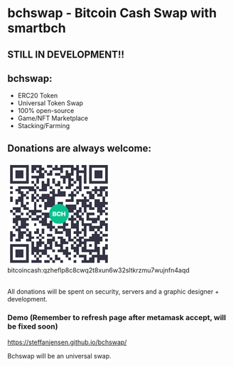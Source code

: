 # bchswap - Bitcoin Cash Swap with smartbch

## STILL IN DEVELOPMENT!!

## bchswap:
* ERC20 Token
* Universal Token Swap
* 100% open-source
* Game/NFT Marketplace
* Stacking/Farming

## Donations are always welcome:
<img src="https://raw.githubusercontent.com/steffanjensen/bchswap/main/img/qr.png">
bitcoincash:qzheflp8c8cwq2t8xun6w32sltkrzmu7wujnfn4aqd</br></br>

All donations will be spent on security, servers and a graphic designer + development.

### Demo (Remember to refresh page after metamask accept, will be fixed soon)

https://steffanjensen.github.io/bchswap/



Bchswap will be an universal swap.

